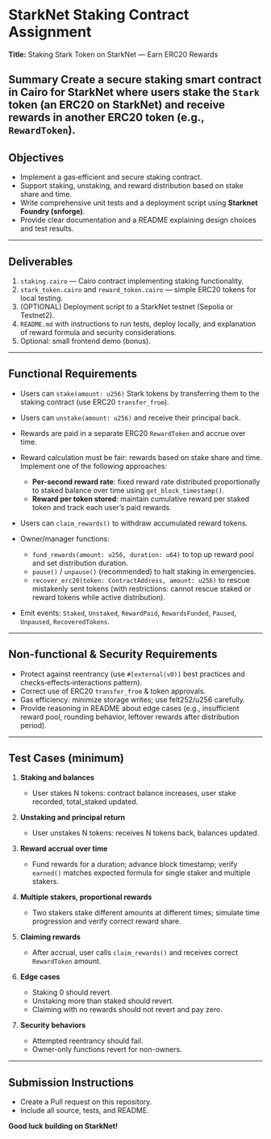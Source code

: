 # StarkNet Staking Contract Assignment

**Title:** Staking Stark Token on StarkNet — Earn ERC20 Rewards

**Summary**
Create a secure staking smart contract in **Cairo** for StarkNet where users stake the `Stark` token (an ERC20 on StarkNet) and receive rewards in another ERC20 token (e.g., `RewardToken`).
---

## Objectives

* Implement a gas‑efficient and secure staking contract.
* Support staking, unstaking, and reward distribution based on stake share and time.
* Write comprehensive unit tests and a deployment script using **Starknet Foundry (snforge)**.
* Provide clear documentation and a README explaining design choices and test results.

---


## Deliverables

1. `staking.cairo` — Cairo contract implementing staking functionality.
2. `stark_token.cairo` and `reward_token.cairo` — simple ERC20 tokens for local testing.
3.  (OPTIONAL) Deployment script to a StarkNet testnet (Sepolia or Testnet2).
4. `README.md` with instructions to run tests, deploy locally, and explanation of reward formula and security considerations.
5. Optional: small frontend demo (bonus).

---

## Functional Requirements

* Users can `stake(amount: u256)` Stark tokens by transferring them to the staking contract (use ERC20 `transfer_from`).
* Users can `unstake(amount: u256)` and receive their principal back.
* Rewards are paid in a separate ERC20 `RewardToken` and accrue over time.
* Reward calculation must be fair: rewards based on stake share and time. Implement one of the following approaches:

  * **Per-second reward rate**: fixed reward rate distributed proportionally to staked balance over time using `get_block_timestamp()`.
  * **Reward per token stored**: maintain cumulative reward per staked token and track each user’s paid rewards.
* Users can `claim_rewards()` to withdraw accumulated reward tokens.
* Owner/manager functions:

  * `fund_rewards(amount: u256, duration: u64)` to top up reward pool and set distribution duration.
  * `pause()` / `unpause()` (recommended) to halt staking in emergencies.
  * `recover_erc20(token: ContractAddress, amount: u256)` to rescue mistakenly sent tokens (with restrictions: cannot rescue staked or reward tokens while active distribution).
* Emit events: `Staked`, `Unstaked`, `RewardPaid`, `RewardsFunded`, `Paused`, `Unpaused`, `RecoveredTokens`.

---

## Non-functional & Security Requirements

* Protect against reentrancy (use `#[external(v0)]` best practices and checks‑effects‑interactions pattern).
* Correct use of ERC20 `transfer_from` & token approvals.
* Gas efficiency: minimize storage writes; use felt252/u256 carefully.
* Provide reasoning in README about edge cases (e.g., insufficient reward pool, rounding behavior, leftover rewards after distribution period).

---

## Test Cases (minimum)

1. **Staking and balances**

   * User stakes N tokens: contract balance increases, user stake recorded, total_staked updated.
2. **Unstaking and principal return**

   * User unstakes N tokens: receives N tokens back, balances updated.
3. **Reward accrual over time**

   * Fund rewards for a duration; advance block timestamp; verify `earned()` matches expected formula for single staker and multiple stakers.
4. **Multiple stakers, proportional rewards**

   * Two stakers stake different amounts at different times; simulate time progression and verify correct reward share.
5. **Claiming rewards**

   * After accrual, user calls `claim_rewards()` and receives correct `RewardToken` amount.
6. **Edge cases**

   * Staking 0 should revert.
   * Unstaking more than staked should revert.
   * Claiming with no rewards should not revert and pay zero.
7. **Security behaviors**

   * Attempted reentrancy should fail.
   * Owner-only functions revert for non-owners.

---

## Submission Instructions

* Create a Pull request on this repository.
* Include all source, tests, and README.

**Good luck building on StarkNet!**
